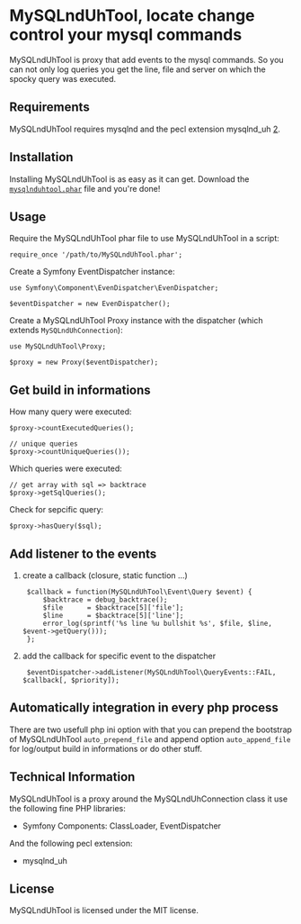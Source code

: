 MySQLndUhTool, locate change control your mysql commands
================================

MySQLndUhTool is proxy that add events to the mysql commands. So you can not only log queries you get the line, file and server on which the spocky query was executed.

Requirements
------------

MySQLndUhTool requires mysqlnd and the pecl extension mysqlnd_uh [2].

Installation
------------

Installing MySQLndUhTool is as easy as it can get. Download the [`mysqlnduhtool.phar`][1]
file and you're done!

Usage
-----

Require the MySQLndUhTool phar file to use MySQLndUhTool in a script:

    require_once '/path/to/MySQLndUhTool.phar';

Create a Symfony EventDispatcher instance:

    use Symfony\Component\EvenDispatcher\EvenDispatcher;

    $eventDispatcher = new EvenDispatcher();

Create a MySQLndUhTool Proxy instance with the dispatcher (which extends
`MySQLndUhConnection`):

    use MySQLndUhTool\Proxy;

    $proxy = new Proxy($eventDispatcher);

Get build in informations
-------------------------

How many query were executed:

    $proxy->countExecutedQueries();

    // unique queries
    $proxy->countUniqueQueries());

Which queries were executed:

    // get array with sql => backtrace
    $proxy->getSqlQueries();

Check for sepcific query:

    $proxy->hasQuery($sql);

Add listener to the events
--------------------------

1. create a callback (closure, static function ...)

        $callback = function(MySQLndUhTool\Event\Query $event) {
            $backtrace = debug_backtrace();
            $file      = $backtrace[5]['file'];
            $line      = $backtrace[5]['line'];
            error_log(sprintf('%s line %u bullshit %s', $file, $line, $event->getQuery()));
        };

2. add the callback for specific event to the dispatcher

        $eventDispatcher->addListener(MySQLndUhTool\QueryEvents::FAIL, $callback[, $priority]);

Automatically integration in every php process
----------------------------------------------

There are two usefull php ini option with that you can prepend the bootstrap of MySQLndUhTool `auto_prepend_file` and append option `auto_append_file` for log/output build in informations or do other stuff.

Technical Information
---------------------

MySQLndUhTool is a proxy around the MySQLndUhConnection class it use the
following fine PHP libraries:

 * Symfony Components: ClassLoader, EventDispatcher

And the following pecl extension:

 * mysqlnd_uh

License
-------

MySQLndUhTool is licensed under the MIT license.

[1]: https://raw.github.com/gimler/MySQLndUhTool/master/mysqlnduhtool.phar
[2]: http://pecl.php.net/package/mysqlnd_uh
